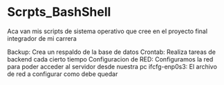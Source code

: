 # Scrpts_BashShell
Aca van mis scripts de sistema operativo que cree en el proyecto final integrador de mi carrera


Backup: Crea un respaldo de la base de datos 
Crontab: Realiza tareas de backend cada cierto tiempo
Configuracion de RED: Configuramos la red para poder acceder al servidor desde nuestra pc
ifcfg-enp0s3: El archivo de red a configurar como debe quedar
